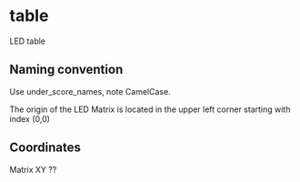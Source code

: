 # table
LED table

## Naming convention
Use under_score_names, note CamelCase.

The origin of the LED Matrix is located in the upper left corner starting with index (0,0)

## Coordinates
Matrix XY ??